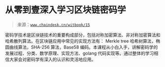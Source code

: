 # 从零到壹深入学习区块链密码学

> 来源：[`www.chaindesk.cn/witbook/15`](https://www.chaindesk.cn/witbook/15)

密码学技术是区块链技术的重要构成部分，包括对称加密算法、非对称加密算法和哈希散列算法。在区块链应用中常见的实现方法有： Merkle tree 哈希树算法，椭圆曲线算法，SHA-256 算法，Base58 编码。本课程从小白入手，讲解密码学的发展过程、分类、数学原理、实现方法、golang 代码实现等。通过整体的学习相信大家会对密码学有深入的认识和灵活地应用。